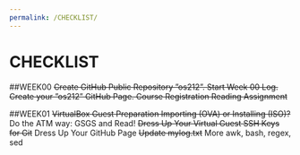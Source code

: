 ```yaml
---
permalink: /CHECKLIST/
---
```


# CHECKLIST

##WEEK00
~~Create GitHub Public Repository ”os212”.
Start Week 00 Log.
Create your ”os212” GitHub Page.
Course Registration
Reading Assignment~~

##WEEK01
~~VirtualBox Guest Preparation
Importing (OVA) or Installing (ISO)?~~
Do the ATM way: GSGS and Read!
~~Dress Up Your Virtual Guest
SSH Keys for Git~~
Dress Up Your GitHub Page
~~Update mylog.txt~~
More awk, bash, regex, sed
